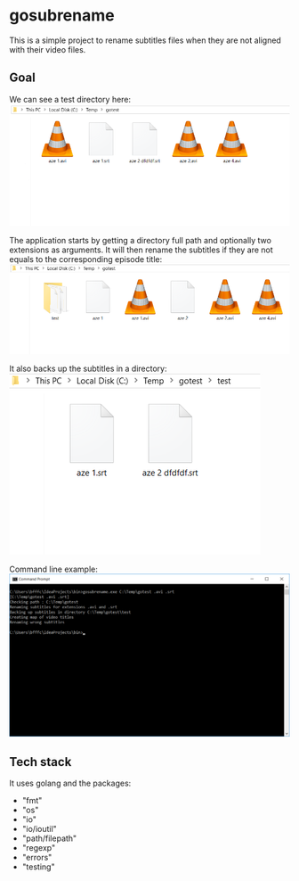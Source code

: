 gosubrename
=============

This is a simple project to rename subtitles files when they are not aligned with their video files.


Goal
-------
We can see a test directory here:
![Alt Text](https://github.com/benoitantelme/gosubrename/raw/master/screenshots/initialDir.png)

The application starts by getting a directory full path and optionally two extensions as arguments.
It will then rename the subtitles if they are not equals to the corresponding episode title:
![Alt Text](https://github.com/benoitantelme/gosubrename/raw/master/screenshots/finalDir.png)

It also backs up the subtitles in a directory:
![Alt Text](https://github.com/benoitantelme/gosubrename/raw/master/screenshots/backupDir.png)

Command line example:
![Alt Text](https://github.com/benoitantelme/gosubrename/raw/master/screenshots/cli.png)

Tech stack
-------
It uses golang and the packages:

* "fmt"
* "os"
* "io"
* "io/ioutil"
* "path/filepath"
* "regexp"
* "errors"
* "testing"